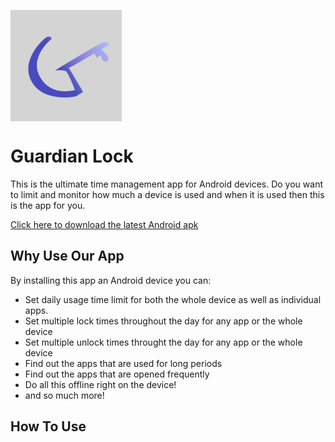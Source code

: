 

<img src="./icons/app_icon.png" align="center"
     title="Icon by tawtsvenz" width="178" height="178">
# Guardian Lock





This is the ultimate time management app for Android devices. Do you 
want to limit and monitor how much a device is used and when it is used
then this is the app for you.

[Click here to download the latest Android apk](./build/GuardianLock_latest.apk)

## Why Use Our App
By installing this app an Android device you can:
* Set daily usage time limit for both the whole device as well as individual
apps.
* Set multiple lock times throughout the day for any app or the whole device
* Set multiple unlock times throught the day for any app or the whole device
* Find out the apps that are used for long periods
* Find out the apps that are opened frequently
* Do all this offline right on the device!
* and so much more!

## How To Use
